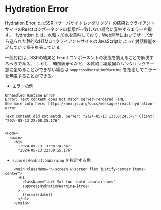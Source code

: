 # Hydration Error

Hydration Error とはSSR（サーバサイドレンダリング）の結果とクライアントサイドのReactコンポーネントの状態が一致しない場合に発生するエラーを指す。
Hydration とは、水和・加水を意味しており、Web開発においてサーバから送られた静的なHTMLにクライアントサイドのJavaScriptによって対話機能を足していく様子を表している。

一般的には、SSRの結果と React コンポーネントの状態を揃えることで解決するべきである。
しかし、時刻表示やなど、本質的に複数回のレンダリングで一意に定めることができない場合は `suppressHydrationWarning` を指定してエラーを無視することができる。

- エラーの例

```
Unhandled Runtime Error
Error: Text content does not match server-rendered HTML.
See more info here: https://nextjs.org/docs/messages/react-hydration-error

Text content did not match. Server: "2024-05-13 13:08:24.547" Client: "2024-05-13 22:08:25.176"


<Home>
  <main>
    <h1>
      "2024-05-13 13:08:24.547"
      "2024-05-13 22:08:25.176"
```

- `suppressHydrationWarning` を指定する例

```
    <main className="h-screen w-screen flex justify-center items-center">
      <h1
        className="text-9xl font-bold tabular-nums"
        suppressHydrationWarning={true}
      >
        {format(date)}
      </h1>
    </main>
```
